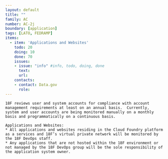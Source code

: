 ```yaml
---
layout: default
title: ""
family: AC
number: AC-2j
boundary: [application]
tags: [LATO, FEDRAMP]
items:
  - item: 'Applications and Websites'
    todo: 20
    doing: 10
    done: 70   
    issues:
    - issue: "info" #info, todo, doing, done
      text:
      url:
    contacts:
    - contact: Data.gov
      role:
---
```

`18F reviews user and system accounts for compliance with account management requirements at least on an annual basis.  Currently, system and user accounts are being monitored manually on a monthly basis and programmatically on a continuous basis.`

```
Applications and Websites:
* All applications and websites residing in the Cloud Foundry platform as a services and 18F’s virtual private network will be monitored by the 18F DevOps staff.
* Any applications that are not hosted within the 18F environment or not managed by the 18F DevOps group will be the sole responsibility of the application system owner.
```
